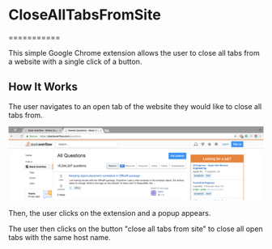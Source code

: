 # CloseAllTabsFromSite
===========

This simple Google Chrome extension allows the user to close all tabs from a website with a single click of a button.

## How It Works
The user navigates to an open tab of the website they would like to close all tabs from. 

![Example Page of Open Tab to Use Extension on](images/pic0.png)

Then, the user clicks on the extension and a popup appears.

The user then clicks on the button "close all tabs from site" to close all open tabs with the same host name. 
